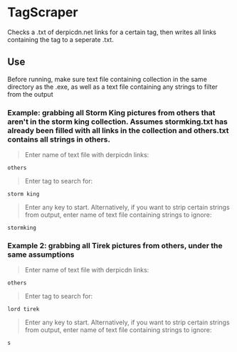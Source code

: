 # TagScraper
Checks a .txt of derpicdn.net links for a certain tag, then writes all links containing the tag to a seperate .txt.

## Use
Before running, make sure text file containing collection in the same directory as the .exe, as well as a text file containing any strings to filter from the output

### Example: grabbing all Storm King pictures from others that aren't in the storm king collection. Assumes stormking.txt has already been filled with all links in the collection and others.txt contains all strings in others.
>Enter name of text file with derpicdn links:
```
others
```
>Enter tag to search for:
```
storm king
```
>Enter any key to start. Alternatively, if you want to strip certain strings from output, enter name of text file containing strings to ignore:
```
stormking
```

### Example 2: grabbing all Tirek pictures from others, under the same assumptions
>Enter name of text file with derpicdn links:
```
others
```
>Enter tag to search for:
```
lord tirek
```
>Enter any key to start. Alternatively, if you want to strip certain strings from output, enter name of text file containing strings to ignore:
```
s
```
